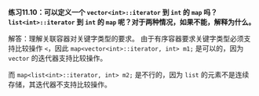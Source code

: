 **练习11.10：可以定义一个 `vector<int>::iterator` 到 `int` 的 `map` 吗？`list<int>::iterator` 到 `int` 的 `map` 呢？对于两种情况，如果不能，解释为什么。**

解答：理解关联容器对关键字类型的要求。
由于有序容器要求关键字类型必须支持比较操作 `<`，因此 `map<vector<int>::iterator, int> m1;` 是可以的，因为 `vector` 的迭代器支持比较操作。

而 `map<list<int>::iterator, int> m2;` 是不行的，因为 `list` 的元素不是连续存储，其迭代器不支持比较操作。
